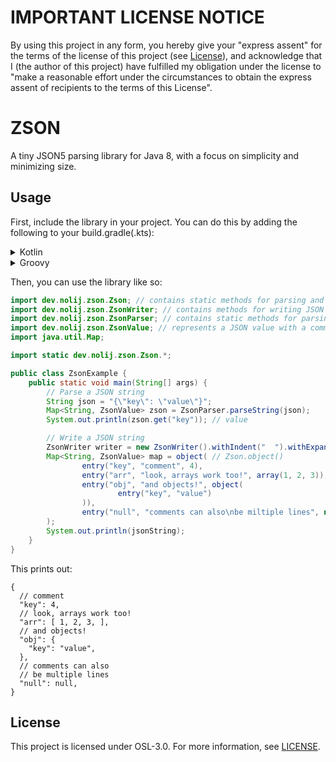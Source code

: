 # IMPORTANT LICENSE NOTICE

By using this project in any form, you hereby give your "express assent" for the terms of the license of this
project (see [License](#license)), and acknowledge that I (the author of this project) have fulfilled my obligation
under the license to "make a reasonable effort under the circumstances to obtain the express assent of recipients to
the terms of this License".

# ZSON
A tiny JSON5 parsing library for Java 8, with a focus on simplicity and minimizing size.

## Usage
First, include the library in your project. You can do this by adding the following to your build.gradle(.kts):
<details>
<summary>Kotlin</summary>

```kotlin
repositories {
    maven("https://maven.blamejared.com")
}

dependencies {
    implementation("dev.nolij:zson:version")
}
```
</details>
<details>
<summary>Groovy</summary>

```groovy
repositories {
    maven { url 'https://maven.blamejared.com' }
}

dependencies {
    implementation 'dev.nolij:zson:version'
}
```
</details>

Then, you can use the library like so:
```java
import dev.nolij.zson.Zson; // contains static methods for parsing and writing JSON
import dev.nolij.zson.ZsonWriter; // contains methods for writing JSON
import dev.nolij.zson.ZsonParser; // contains static methods for parsing JSON
import dev.nolij.zson.ZsonValue; // represents a JSON value with a comment
import java.util.Map;

import static dev.nolij.zson.Zson.*;

public class ZsonExample {
    public static void main(String[] args) {
        // Parse a JSON string
        String json = "{\"key\": \"value\"}";
        Map<String, ZsonValue> zson = ZsonParser.parseString(json);
        System.out.println(zson.get("key")); // value

        // Write a JSON string
        ZsonWriter writer = new ZsonWriter().withIndent("  ").withExpandArrays(false);
		Map<String, ZsonValue> map = object( // Zson.object()
                entry("key", "comment", 4),
                entry("arr", "look, arrays work too!", array(1, 2, 3)),
                entry("obj", "and objects!", object(
                        entry("key", "value")
                )),
                entry("null", "comments can also\nbe miltiple lines", null)
        );
		System.out.println(jsonString);
	}
}

```

This prints out:
```json5
{
  // comment
  "key": 4,
  // look, arrays work too!
  "arr": [ 1, 2, 3, ],
  // and objects!
  "obj": {
    "key": "value", 
  },
  // comments can also
  // be multiple lines
  "null": null,
}
```

<!--- TODO: make a tutorial for serializing objects and the annotations that help in doing so --->

## License

This project is licensed under OSL-3.0. For more information, see [LICENSE](LICENSE).
